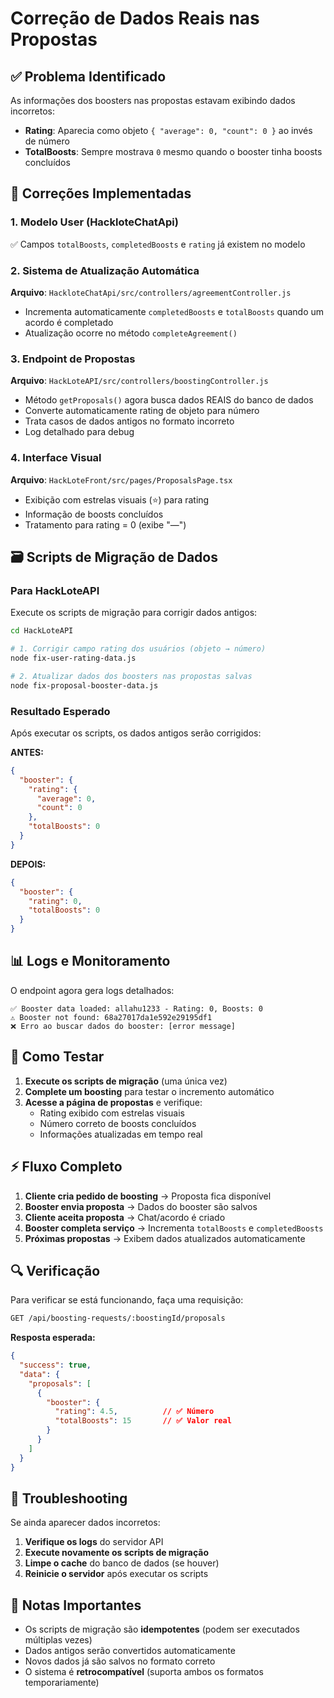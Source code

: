 # Correção de Dados Reais nas Propostas

## ✅ Problema Identificado

As informações dos boosters nas propostas estavam exibindo dados incorretos:
- **Rating**: Aparecia como objeto `{ "average": 0, "count": 0 }` ao invés de número
- **TotalBoosts**: Sempre mostrava `0` mesmo quando o booster tinha boosts concluídos

## 🔧 Correções Implementadas

### 1. **Modelo User (HackloteChatApi)**
✅ Campos `totalBoosts`, `completedBoosts` e `rating` já existem no modelo

### 2. **Sistema de Atualização Automática**
**Arquivo**: `HackloteChatApi/src/controllers/agreementController.js`
- Incrementa automaticamente `completedBoosts` e `totalBoosts` quando um acordo é completado
- Atualização ocorre no método `completeAgreement()`

### 3. **Endpoint de Propostas**
**Arquivo**: `HackLoteAPI/src/controllers/boostingController.js`
- Método `getProposals()` agora busca dados REAIS do banco de dados
- Converte automaticamente rating de objeto para número
- Trata casos de dados antigos no formato incorreto
- Log detalhado para debug

### 4. **Interface Visual**
**Arquivo**: `HackLoteFront/src/pages/ProposalsPage.tsx`
- Exibição com estrelas visuais (⭐) para rating
- Informação de boosts concluídos
- Tratamento para rating = 0 (exibe "—")

## 🗃️ Scripts de Migração de Dados

### Para HackLoteAPI

Execute os scripts de migração para corrigir dados antigos:

```bash
cd HackLoteAPI

# 1. Corrigir campo rating dos usuários (objeto → número)
node fix-user-rating-data.js

# 2. Atualizar dados dos boosters nas propostas salvas
node fix-proposal-booster-data.js
```

### Resultado Esperado

Após executar os scripts, os dados antigos serão corrigidos:

**ANTES:**
```json
{
  "booster": {
    "rating": {
      "average": 0,
      "count": 0
    },
    "totalBoosts": 0
  }
}
```

**DEPOIS:**
```json
{
  "booster": {
    "rating": 0,
    "totalBoosts": 0
  }
}
```

## 📊 Logs e Monitoramento

O endpoint agora gera logs detalhados:

```
✅ Booster data loaded: allahu1233 - Rating: 0, Boosts: 0
⚠️ Booster not found: 68a27017da1e592e29195df1
❌ Erro ao buscar dados do booster: [error message]
```

## 🎯 Como Testar

1. **Execute os scripts de migração** (uma única vez)
2. **Complete um boosting** para testar o incremento automático
3. **Acesse a página de propostas** e verifique:
   - Rating exibido com estrelas visuais
   - Número correto de boosts concluídos
   - Informações atualizadas em tempo real

## ⚡ Fluxo Completo

1. **Cliente cria pedido de boosting** → Proposta fica disponível
2. **Booster envia proposta** → Dados do booster são salvos
3. **Cliente aceita proposta** → Chat/acordo é criado
4. **Booster completa serviço** → Incrementa `totalBoosts` e `completedBoosts`
5. **Próximas propostas** → Exibem dados atualizados automaticamente

## 🔍 Verificação

Para verificar se está funcionando, faça uma requisição:

```bash
GET /api/boosting-requests/:boostingId/proposals
```

**Resposta esperada:**
```json
{
  "success": true,
  "data": {
    "proposals": [
      {
        "booster": {
          "rating": 4.5,          // ✅ Número
          "totalBoosts": 15       // ✅ Valor real
        }
      }
    ]
  }
}
```

## 🚨 Troubleshooting

Se ainda aparecer dados incorretos:

1. **Verifique os logs** do servidor API
2. **Execute novamente os scripts de migração**
3. **Limpe o cache** do banco de dados (se houver)
4. **Reinicie o servidor** após executar os scripts

## 📝 Notas Importantes

- Os scripts de migração são **idempotentes** (podem ser executados múltiplas vezes)
- Dados antigos serão convertidos automaticamente
- Novos dados já são salvos no formato correto
- O sistema é **retrocompatível** (suporta ambos os formatos temporariamente)
